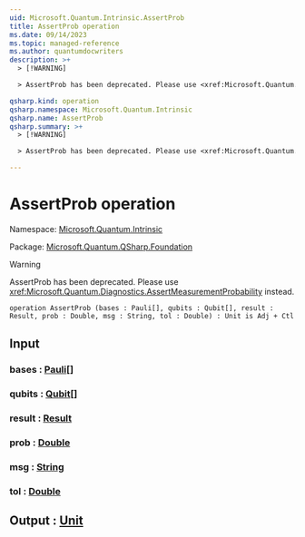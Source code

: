```yaml
---
uid: Microsoft.Quantum.Intrinsic.AssertProb
title: AssertProb operation
ms.date: 09/14/2023
ms.topic: managed-reference
ms.author: quantumdocwriters
description: >+
  > [!WARNING]

  > AssertProb has been deprecated. Please use <xref:Microsoft.Quantum.Diagnostics.AssertMeasurementProbability> instead.

qsharp.kind: operation
qsharp.namespace: Microsoft.Quantum.Intrinsic
qsharp.name: AssertProb
qsharp.summary: >+
  > [!WARNING]

  > AssertProb has been deprecated. Please use <xref:Microsoft.Quantum.Diagnostics.AssertMeasurementProbability> instead.

---
```


# AssertProb operation

Namespace: [Microsoft.Quantum.Intrinsic](xref:Microsoft.Quantum.Intrinsic)

Package: [Microsoft.Quantum.QSharp.Foundation](https://nuget.org/packages/Microsoft.Quantum.QSharp.Foundation)


> [!WARNING]
> AssertProb has been deprecated. Please use <xref:Microsoft.Quantum.Diagnostics.AssertMeasurementProbability> instead.



```qsharp
operation AssertProb (bases : Pauli[], qubits : Qubit[], result : Result, prob : Double, msg : String, tol : Double) : Unit is Adj + Ctl
```


## Input

### bases : [Pauli](xref:microsoft.quantum.qsharp.valueliterals#pauli-literals)[]




### qubits : [Qubit](xref:microsoft.quantum.qsharp.valueliterals#qubit-literals)[]




### result : [Result](xref:microsoft.quantum.qsharp.valueliterals#result-literal)




### prob : [Double](xref:microsoft.quantum.qsharp.valueliterals#double-literals)




### msg : [String](xref:microsoft.quantum.qsharp.valueliterals#string-literals)




### tol : [Double](xref:microsoft.quantum.qsharp.valueliterals#double-literals)





## Output : [Unit](xref:microsoft.quantum.qsharp.valueliterals#unit-literal)

